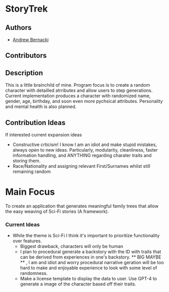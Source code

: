 # StoryTrek
## Authors
- [Andrew Bernacki](https://github.com/andrewbern7)
## Contributors

## Description
This is a little brainchild of mine. Program focus is to create a random character with detailled atrributes and allow users to step generations. Current implementation produces a character with randomized name, gender, age, birthday, and soon even more pychsical attributes. Personality and mental health is also planned. 

## Contribution Ideas 
If interested current expansion ideas
- Constructive crticism! I know I am an idiot and make stupid mistakes, always open to new ideas. Particularly, modularity, cleanliness, faster information handling, and ANYTHING regarding charater traits and storing them.
- Race/Nationality and assigning relevant First/Surnames whilst still remaining random

# Main Focus
To create an application that generates meaningful family trees that allow the easy weaving of Sci-Fi stories (A framework). 

### Current Ideas
- While the theme is Sci-Fi I think it's important to prioritize functionality over features.
  - Biggest drawback, characters will only be human
  - I plan to procedural generate a backstory with the ID with traits that can be derived from experiences in one's backstory. ** BIG MAYBE ** , I am and idiot and worry procedural narrative geration will  be too hard to make and enjoyable experience to look with some level of randomness.
  - Make a license template to display the data to user. Use GPT-4 to generate a image of the character based off their traits.
